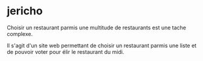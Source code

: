 # jericho

Choisir un restaurant parmis une multitude de restaurants est une tache complexe.

Il s'agit d'un site web permettant de choisir un restaurant parmis une liste et de pouvoir voter pour élir le restaurant du midi.
